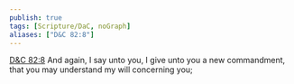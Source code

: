 ```yaml
---
publish: true
tags: [Scripture/DaC, noGraph]
aliases: ["D&C 82:8"]
---
```

[D&C 82:8](https://churchofjesuschrist.org/study/scriptures/dc-testament/dc/82?lang=eng&id=p8#p8) And again, I say unto you, I give unto you a new commandment, that you may understand my will concerning you;
